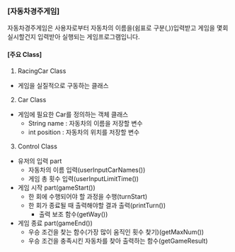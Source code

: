 ### [자동차경주게임]
 자동차경주게임은 사용자로부터 자동차의 이름을(쉼표로 구분(,))입력받고 게임을 몇회 실시할건지 입력받아 실행되는 게임프로그램입니다.

#### [주요 Class]
1. RacingCar Class
* 게임을 실질적으로 구동하는 클래스

2. Car Class
* 게임에 필요한 Car를 정의하는 객체 클래스
    - String name : 자동차의 이름을 저장할 변수
    - int position : 자동차의 위치를 저장할 변수

3. Control Class
* 유저의 입력 part
    - 자동차의 이름 입력(userInputCarNames())
    - 게임 총 횟수 입력(userInputLimitTime())
* 게임 시작 part(gameStart())
    - 한 회에 수행되어야 할 과정을 수행(turnStart)
    - 한 회가 종료될 때 출력해야할 결과 출력(printTurn())
        + 출력 보조 함수(getWay())
* 게임 종료 part(gameEnd())
    - 우승 조건을 찾는 함수(가장 많이 움직인 횟수 찾기)(getMaxNum())
    - 우승 조건을 충족시킨 자동차를 찾아 출력하는 함수(getGameResult)